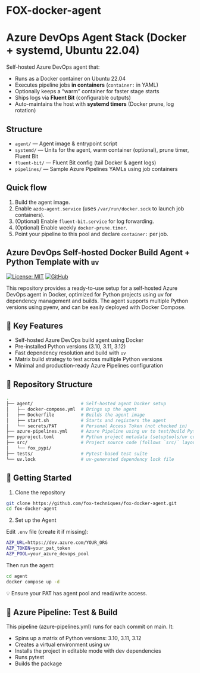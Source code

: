 # FOX-docker-agent

# Azure DevOps Agent Stack (Docker + systemd, Ubuntu 22.04)

Self-hosted Azure DevOps agent that:
- Runs as a Docker container on Ubuntu 22.04
- Executes pipeline jobs **in containers** (`container:` in YAML)
- Optionally keeps a “warm” container for faster stage starts
- Ships logs via **Fluent Bit** (configurable outputs)
- Auto-maintains the host with **systemd timers** (Docker prune, log rotation)

## Structure
- `agent/` — Agent image & entrypoint script
- `systemd/` — Units for the agent, warm container (optional), prune timer, Fluent Bit
- `fluent-bit/` — Fluent Bit config (tail Docker & agent logs)
- `pipelines/` — Sample Azure Pipelines YAMLs using job containers

## Quick flow
1. Build the agent image.
2. Enable `azdo-agent.service` (uses `/var/run/docker.sock` to launch job containers).
3. (Optional) Enable `fluent-bit.service` for log forwarding.
4. (Optional) Enable weekly `docker-prune.timer`.
5. Point your pipeline to this pool and declare `container:` per job.



## Azure DevOps Self-hosted Docker Build Agent + Python Template with `uv`



[![License: MIT](https://img.shields.io/badge/License-MIT-orange.svg)](https://github.com/fox-techniques/fox-docker-agent/blob/main/LICENSE)
[![GitHub](https://img.shields.io/badge/GitHub-fox--docker--agent-181717?logo=github)](https://github.com/fox-techniques/fox-docker-agent)

This repository provides a ready-to-use setup for a self-hosted Azure DevOps agent in Docker, optimized for Python projects using uv for dependency management and builds. The agent supports multiple Python versions using pyenv, and can be easily deployed with Docker Compose.


## 🚀 Key Features

- Self-hosted Azure DevOps build agent using Docker
- Pre-installed Python versions (3.10, 3.11, 3.12)
- Fast dependency resolution and build with `uv`
- Matrix build strategy to test across multiple Python versions
- Minimal and production-ready Azure Pipelines configuration


## 📁 Repository Structure

```bash
.
├── agent/                  # Self-hosted agent Docker setup
│   ├── docker-compose.yml  # Brings up the agent
│   ├── Dockerfile          # Builds the agent image
│   ├── start.sh            # Starts and registers the agent
│   └── secrets/PAT         # Personal Access Token (not checked in)
├── azure-pipelines.yml     # Azure Pipeline using uv to test/build Python project
├── pyproject.toml          # Python project metadata (setuptools/uv compatible)
├── src/                    # Project source code (follows `src/` layout)
│   └── fox_pypi/
├── tests/                  # Pytest-based test suite
└── uv.lock                 # uv-generated dependency lock file
```

## 🚀 Getting Started

1. Clone the repository

```bash
git clone https://github.com/fox-techniques/fox-docker-agent.git
cd fox-docker-agent
```

2. Set up the Agent

Edit `.env` file (create it if missing):

```bash
AZP_URL=https://dev.azure.com/YOUR_ORG
AZP_TOKEN=your_pat_token
AZP_POOL=your_azure_devops_pool
```

Then run the agent:

```bash
cd agent
docker compose up -d
```

💡 Ensure your PAT has agent pool and read/write access.


## 🧪 Azure Pipeline: Test & Build

This pipeline (azure-pipelines.yml) runs for each commit on main. It:

- Spins up a matrix of Python versions: 3.10, 3.11, 3.12
- Creates a virtual environment using uv
- Installs the project in editable mode with dev dependencies
- Runs pytest
- Builds the package
